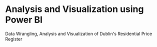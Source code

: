 # Analysis and Visualization using Power BI
Data Wrangling, Analysis and Visualization of Dublin's Residential Price Register

